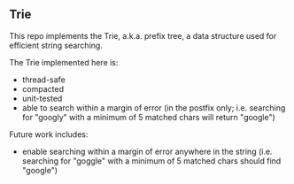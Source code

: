## Trie

This repo implements the Trie, a.k.a. prefix tree, a data structure used for efficient string searching.

The Trie implemented here is:

- thread-safe
- compacted
- unit-tested
- able to search within a margin of error (in the postfix only; i.e. searching for "googly" with a minimum of 5 matched chars will return "google")

Future work includes:

- enable searching within a margin of error anywhere in the string (i.e. searching for "goggle" with a minimum of 5 matched chars should find "google")